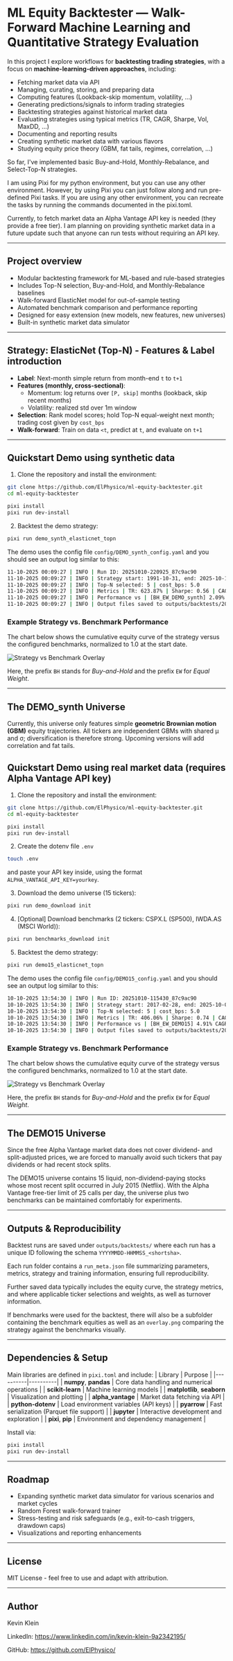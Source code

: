 # ML Equity Backtester — Walk-Forward Machine Learning and Quantitative Strategy Evaluation

In this project I explore workflows for **backtesting trading strategies**, with a focus on **machine-learning-driven approaches**, including:
- Fetching market data via API
- Managing, curating, storing, and preparing data
- Computing features (Lookback-skip momentum, volatility, ...)
- Generating predictions/signals to inform trading strategies
- Backtesting strategies against historical market data
- Evaluating strategies using typical metrics (TR, CAGR, Sharpe, Vol, MaxDD, ...)
- Documenting and reporting results
- Creating synthetic market data with various flavors
- Studying equity price theory (GBM, fat tails, regimes, correlation, ...)

So far, I've implemented basic Buy-and-Hold, Monthly-Rebalance, and Select-Top-N strategies.

I am using Pixi for my python environment, but you can use any other environment. However, by using Pixi you can just follow along and run pre-defined Pixi tasks. If you are using any other environment, you can recreate the tasks by running the commands documented in the pixi.toml.

Currently, to fetch market data an Alpha Vantage API key is needed (they provide a free tier). I am planning on providing synthetic market data in a future update such that anyone can run tests without requiring an API key.

---

## Project overview

- Modular backtesting framework for ML-based and rule-based strategies
- Includes Top-N selection, Buy-and-Hold, and Monthly-Rebalance baselines
- Walk-forward ElasticNet model for out-of-sample testing
- Automated benchmark comparison and performance reporting
- Designed for easy extension (new models, new features, new universes)
- Built-in synthetic market data simulator

---

## Strategy: ElasticNet (Top-N) - Features & Label introduction
- **Label**: Next-month simple return from month-end `t` to `t+1`
- **Features (monthly, cross-sectional)**:
    - Momentum: log returns over `[P, skip]` months (lookback, skip recent months)
    - Volatility: realized std over 1m window
- **Selection**: Rank model scores; hold Top-N equal-weight next month; trading cost given by `cost_bps`
- **Walk-forward**: Train on data `<t`, predict at `t`, and evaluate on `t+1`

---

## Quickstart Demo using synthetic data

1. Clone the repository and install the environment:
```bash
git clone https://github.com/ElPhysico/ml-equity-backtester.git
cd ml-equity-backtester

pixi install
pixi run dev-install
```

2. Backtest the demo strategy:
```bash
pixi run demo_synth_elasticnet_topn
```

The demo uses the config file `config/DEMO_synth_config.yaml` and you should see an output log similar to this:
```bash
11-10-2025 00:09:27 | INFO | Run ID: 20251010-220925_87c9ac90
11-10-2025 00:09:27 | INFO | Strategy start: 1991-10-31, end: 2025-10-10
11-10-2025 00:09:27 | INFO | Top-N selected: 5 | cost_bps: 5.0
11-10-2025 00:09:27 | INFO | Metrics | TR: 623.87% | Sharpe: 0.56 | CAGR: 6.00% | MaxDD: 30.09% | Ann. Vol: 11.21% | Ann. avg. turnover: 62.32%
11-10-2025 00:09:27 | INFO | Performance vs | [BH_EW_DEMO_synth] 2.09% CAGR, -0.49 Sharpe
11-10-2025 00:09:27 | INFO | Output files saved to outputs/backtests/20251010-220925_87c9ac90
```

### Example Strategy vs. Benchmark Performance

The chart below shows the cumulative equity curve of the strategy versus the configured benchmarks, normalized to 1.0 at the start date.

![Strategy vs Benchmark Overlay](docs/images/overlay_demo_synth.png)

Here, the prefix `BH` stands for *Buy-and-Hold* and the prefix `EW` for *Equal Weight*.

---

## The DEMO_synth Universe

Currently, this universe only features simple **geometric Brownian motion (GBM)** equity trajectories. All tickers are independent GBMs with shared μ and σ; diversification is therefore strong. Upcoming versions will add correlation and fat tails.

## Quickstart Demo using real market data (requires Alpha Vantage API key)

1. Clone the repository and install the environment:
```bash
git clone https://github.com/ElPhysico/ml-equity-backtester.git
cd ml-equity-backtester

pixi install
pixi run dev-install
```

2. Create the dotenv file `.env`
```bash
touch .env
```
and paste your API key inside, using the format `ALPHA_VANTAGE_API_KEY=yourkey`.

3. Download the demo universe (15 tickers):
```bash
pixi run demo_download init
```

4. [Optional] Download benchmarks (2 tickers: CSPX.L (SP500), IWDA.AS (MSCI World)):
```bash
pixi run benchmarks_download init
```

5. Backtest the demo strategy:
```bash
pixi run demo15_elasticnet_topn
```

The demo uses the config file `config/DEMO15_config.yaml` and you should see an output log similar to this:
```bash
10-10-2025 13:54:30 | INFO | Run ID: 20251010-115430_87c9ac90
10-10-2025 13:54:30 | INFO | Strategy start: 2017-02-28, end: 2025-10-09
10-10-2025 13:54:30 | INFO | Top-N selected: 5 | cost_bps: 5.0
10-10-2025 13:54:30 | INFO | Metrics | TR: 406.06% | Sharpe: 0.74 | CAGR: 20.72% | MaxDD: 46.68% | Ann. Vol: 33.09% | Ann. avg. turnover: 104.83%
10-10-2025 13:54:30 | INFO | Performance vs | [BH_EW_DEMO15] 4.91% CAGR, 0.01 Sharpe | [BH_CSPX.L] 6.26% CAGR, -0.14 Sharpe | [BH_IWDA.AS] 9.46% CAGR, 0.04 Sharpe
10-10-2025 13:54:30 | INFO | Output files saved to outputs/backtests/20251010-115430_87c9ac90
```

### Example Strategy vs. Benchmark Performance

The chart below shows the cumulative equity curve of the strategy versus the configured benchmarks, normalized to 1.0 at the start date.

![Strategy vs Benchmark Overlay](docs/images/overlay_demo15.png)

Here, the prefix `BH` stands for *Buy-and-Hold* and the prefix `EW` for *Equal Weight*.

---

## The DEMO15 Universe

Since the free Alpha Vantage market data does not cover dividend- and split-adjusted prices, we are forced to manually avoid such tickers that pay dividends or had recent stock splits.

The DEMO15 universe contains 15 liquid, non-dividend-paying stocks whose most recent split occurred in July 2015 (Netflix).
With the Alpha Vantage free-tier limit of 25 calls per day, the universe plus two benchmarks can be maintained comfortably for experiments.

---

## Outputs & Reproducibility

Backtest runs are saved under `outputs/backtests/` where each run has a unique ID following the schema `YYYYMMDD-HHMMSS_<shortsha>`.

Each run folder contains a `run_meta.json` file summarizing parameters, metrics, strategy and training information, ensuring full reproducibility.

Further saved data typically includes the equity curve, the strategy metrics, and where applicable ticker selections and weights, as well as turnover information.

If benchmarks were used for the backtest, there will also be a subfolder containing the benchmark equities as well as an `overlay.png` comparing the strategy against the benchmarks visually.

---

## Dependencies & Setup

Main libraries are defined in `pixi.toml` and include:
| Library | Purpose |
|----------|----------|
| **numpy**, **pandas** | Core data handling and numerical operations |
| **scikit-learn** | Machine learning models |
| **matplotlib**, **seaborn** | Visualization and plotting |
| **alpha_vantage** | Market data fetching via API |
| **python-dotenv** | Load environment variables (API keys) |
| **pyarrow** | Fast serialization (Parquet file support) |
| **jupyter** | Interactive development and exploration |
| **pixi**, **pip** | Environment and dependency management |

Install via:
```bash
pixi install
pixi run dev-install
```

---

## Roadmap

- Expanding synthetic market data simulator for various scenarios and market cycles
- Random Forest walk-forward trainer
- Stress-testing and risk safeguards (e.g., exit-to-cash triggers, drawdown caps)
- Visualizations and reporting enhancements

---

## License

MIT License - feel free to use and adapt with attribution.

---

## Author

Kevin Klein

LinkedIn: https://www.linkedin.com/in/kevin-klein-9a2342195/

GitHub: https://github.com/ElPhysico/
